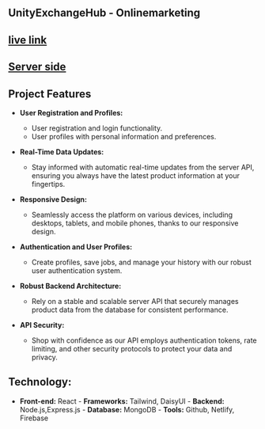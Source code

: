 ## UnityExchangeHub - Onlinemarketing

## [ live link](https://resplendent-cascaron-645470.netlify.app)

## [Server side ](https://github.com/seyam14/UnityExchangeHub-Server_Side)

##  Project Features

- **User Registration and Profiles:**
  - User registration and login functionality.
  - User profiles with personal information and preferences.

- **Real-Time Data Updates:**
  - Stay informed with automatic real-time updates from the server API, ensuring you always have the latest product information at your fingertips.

- **Responsive Design:**
  - Seamlessly access the platform on various devices, including desktops, tablets, and mobile phones, thanks to our responsive design.

- **Authentication and User Profiles:**
  - Create profiles, save jobs, and manage your  history with our robust user authentication system.

- **Robust Backend Architecture:**
  - Rely on a stable and scalable server API that securely manages product data from the database for consistent performance.

- **API Security:**
  - Shop with confidence as our API employs authentication tokens, rate limiting, and other security protocols to protect your data and privacy.

 ## Technology:
   - **Front-end:** React
    - **Frameworks:** Tailwind, DaisyUI
    - **Backend:**  Node.js,Express.js
    - **Database:**  MongoDB
    - **Tools:**  Github, Netlify, Firebase 


